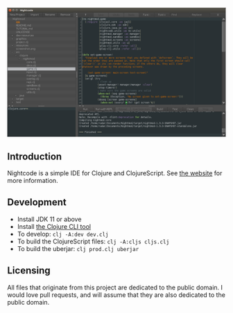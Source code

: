 ![screenshot](screenshot.png)

## Introduction

Nightcode is a simple IDE for Clojure and ClojureScript. See [the website](https://sekao.net/nightcode/) for more information.

## Development

* Install JDK 11 or above
* Install [the Clojure CLI tool](https://clojure.org/guides/getting_started#_clojure_installer_and_cli_tools)
* To develop: `clj -A:dev dev.clj`
* To build the ClojureScript files: `clj -A:cljs cljs.clj`
* To build the uberjar: `clj prod.clj uberjar`

## Licensing

All files that originate from this project are dedicated to the public domain. I would love pull requests, and will assume that they are also dedicated to the public domain.
